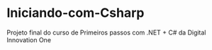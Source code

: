 # Iniciando-com-Csharp
Projeto final do curso de Primeiros passos com .NET + C# da Digital Innovation One
